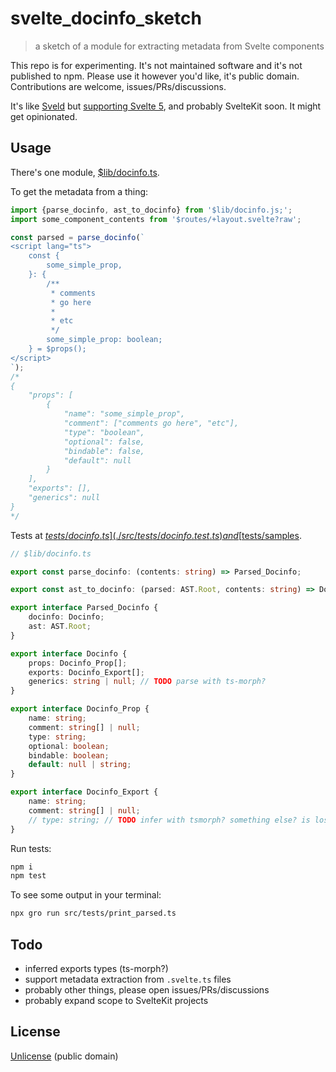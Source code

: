 # svelte_docinfo_sketch

> a sketch of a module for extracting metadata from Svelte components

This repo is for experimenting. It's not maintained software and it's not published to npm.
Please use it however you'd like, it's public domain.
Contributions are welcome, issues/PRs/discussions.

It's like [Sveld](https://github.com/carbon-design-system/sveld)
but [supporting Svelte 5](https://github.com/carbon-design-system/sveld/issues/128),
and probably SvelteKit soon. It might get opinionated.

## Usage

There's one module, [$lib/docinfo.ts](./src/lib/docinfo.ts).

To get the metadata from a thing:

```ts
import {parse_docinfo, ast_to_docinfo} from '$lib/docinfo.js;';
import some_component_contents from '$routes/+layout.svelte?raw';

const parsed = parse_docinfo(`
<script lang="ts">
	const {
		some_simple_prop,
	}: {
		/**
		 * comments
		 * go here
		 *
		 * etc
		 */
		some_simple_prop: boolean;
	} = $props();
</script>
`);
/*
{
	"props": [
		{
			"name": "some_simple_prop",
			"comment": ["comments go here", "etc"],
			"type": "boolean",
			"optional": false,
			"bindable": false,
			"default": null
		}
	],
	"exports": [],
	"generics": null
}
*/
```

Tests at [$tests/docinfo.ts](./src/tests/docinfo.test.ts)
and [$tests/samples](./src/tests/samples).

```ts
// $lib/docinfo.ts

export const parse_docinfo: (contents: string) => Parsed_Docinfo;

export const ast_to_docinfo: (parsed: AST.Root, contents: string) => Docinfo;

export interface Parsed_Docinfo {
	docinfo: Docinfo;
	ast: AST.Root;
}

export interface Docinfo {
	props: Docinfo_Prop[];
	exports: Docinfo_Export[];
	generics: string | null; // TODO parse with ts-morph?
}

export interface Docinfo_Prop {
	name: string;
	comment: string[] | null;
	type: string;
	optional: boolean;
	bindable: boolean;
	default: null | string;
}

export interface Docinfo_Export {
	name: string;
	comment: string[] | null;
	// type: string; // TODO infer with tsmorph? something else? is lossy to parse from the AST
}
```

Run tests:

```bash
npm i
npm test
```

To see some output in your terminal:

```bash
npx gro run src/tests/print_parsed.ts
```

## Todo

- inferred exports types (ts-morph?)
- support metadata extraction from `.svelte.ts` files
- probably other things, please open issues/PRs/discussions
- probably expand scope to SvelteKit projects

## License

[Unlicense](license) (public domain)
